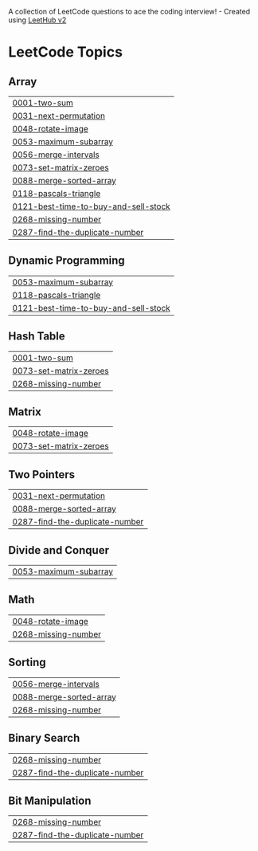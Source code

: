 A collection of LeetCode questions to ace the coding interview! - Created using [LeetHub v2](https://github.com/arunbhardwaj/LeetHub-2.0)
<!---LeetCode Topics Start-->
# LeetCode Topics
## Array
|  |
| ------- |
| [0001-two-sum](https://github.com/Pneha1234/LeetCode/tree/master/0001-two-sum) |
| [0031-next-permutation](https://github.com/Pneha1234/LeetCode/tree/master/0031-next-permutation) |
| [0048-rotate-image](https://github.com/Pneha1234/LeetCode/tree/master/0048-rotate-image) |
| [0053-maximum-subarray](https://github.com/Pneha1234/LeetCode/tree/master/0053-maximum-subarray) |
| [0056-merge-intervals](https://github.com/Pneha1234/LeetCode/tree/master/0056-merge-intervals) |
| [0073-set-matrix-zeroes](https://github.com/Pneha1234/LeetCode/tree/master/0073-set-matrix-zeroes) |
| [0088-merge-sorted-array](https://github.com/Pneha1234/LeetCode/tree/master/0088-merge-sorted-array) |
| [0118-pascals-triangle](https://github.com/Pneha1234/LeetCode/tree/master/0118-pascals-triangle) |
| [0121-best-time-to-buy-and-sell-stock](https://github.com/Pneha1234/LeetCode/tree/master/0121-best-time-to-buy-and-sell-stock) |
| [0268-missing-number](https://github.com/Pneha1234/LeetCode/tree/master/0268-missing-number) |
| [0287-find-the-duplicate-number](https://github.com/Pneha1234/LeetCode/tree/master/0287-find-the-duplicate-number) |
## Dynamic Programming
|  |
| ------- |
| [0053-maximum-subarray](https://github.com/Pneha1234/LeetCode/tree/master/0053-maximum-subarray) |
| [0118-pascals-triangle](https://github.com/Pneha1234/LeetCode/tree/master/0118-pascals-triangle) |
| [0121-best-time-to-buy-and-sell-stock](https://github.com/Pneha1234/LeetCode/tree/master/0121-best-time-to-buy-and-sell-stock) |
## Hash Table
|  |
| ------- |
| [0001-two-sum](https://github.com/Pneha1234/LeetCode/tree/master/0001-two-sum) |
| [0073-set-matrix-zeroes](https://github.com/Pneha1234/LeetCode/tree/master/0073-set-matrix-zeroes) |
| [0268-missing-number](https://github.com/Pneha1234/LeetCode/tree/master/0268-missing-number) |
## Matrix
|  |
| ------- |
| [0048-rotate-image](https://github.com/Pneha1234/LeetCode/tree/master/0048-rotate-image) |
| [0073-set-matrix-zeroes](https://github.com/Pneha1234/LeetCode/tree/master/0073-set-matrix-zeroes) |
## Two Pointers
|  |
| ------- |
| [0031-next-permutation](https://github.com/Pneha1234/LeetCode/tree/master/0031-next-permutation) |
| [0088-merge-sorted-array](https://github.com/Pneha1234/LeetCode/tree/master/0088-merge-sorted-array) |
| [0287-find-the-duplicate-number](https://github.com/Pneha1234/LeetCode/tree/master/0287-find-the-duplicate-number) |
## Divide and Conquer
|  |
| ------- |
| [0053-maximum-subarray](https://github.com/Pneha1234/LeetCode/tree/master/0053-maximum-subarray) |
## Math
|  |
| ------- |
| [0048-rotate-image](https://github.com/Pneha1234/LeetCode/tree/master/0048-rotate-image) |
| [0268-missing-number](https://github.com/Pneha1234/LeetCode/tree/master/0268-missing-number) |
## Sorting
|  |
| ------- |
| [0056-merge-intervals](https://github.com/Pneha1234/LeetCode/tree/master/0056-merge-intervals) |
| [0088-merge-sorted-array](https://github.com/Pneha1234/LeetCode/tree/master/0088-merge-sorted-array) |
| [0268-missing-number](https://github.com/Pneha1234/LeetCode/tree/master/0268-missing-number) |
## Binary Search
|  |
| ------- |
| [0268-missing-number](https://github.com/Pneha1234/LeetCode/tree/master/0268-missing-number) |
| [0287-find-the-duplicate-number](https://github.com/Pneha1234/LeetCode/tree/master/0287-find-the-duplicate-number) |
## Bit Manipulation
|  |
| ------- |
| [0268-missing-number](https://github.com/Pneha1234/LeetCode/tree/master/0268-missing-number) |
| [0287-find-the-duplicate-number](https://github.com/Pneha1234/LeetCode/tree/master/0287-find-the-duplicate-number) |
<!---LeetCode Topics End-->